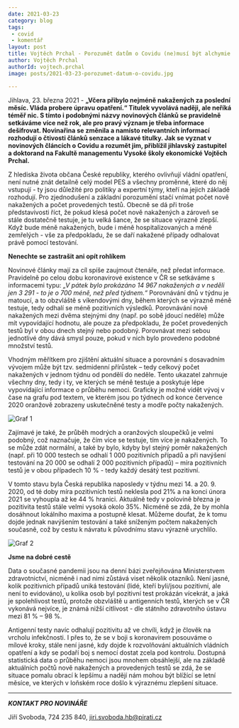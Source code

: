 ```yaml
---
date: 2021-03-23
category: blog
tags:
 - covid
 - komentář
layout: post
title: Vojtěch Prchal - Porozumět datům o Covidu (ne)musí být alchymie
author: Vojtěch Prchal
authorId: vojtech.prchal
image: posts/2021-03-23-porozumet-datum-o-covidu.jpg

---
```


Jihlava, 23. března 2021 - **„Včera přibylo nejméně nakažených za poslední měsíc. Vláda probere úpravu opatření.“ Titulek vyvolává naději, ale neříká téměř nic. S tímto i podobnými názvy novinových článků se pravidelně setkáváme více než rok, ale pro pravý význam je třeba informace dešifrovat. Novinařina se změnila a namísto relevantních informací rozhodují o čtivosti článků senzace a lákavé titulky. Jak se vyznat v novinových článcích o Covidu a rozumět jim, přiblížil jihlavský zastupitel a doktorand na Fakultě managementu Vysoké školy ekonomické Vojtěch Prchal.**

Z hlediska života občana České republiky, kterého ovlivňují vládní opatření, není nutné znát detailně celý model PES a všechny proměnné, které do něj vstupují - ty jsou důležité pro politiky a expertní týmy, kteří na jejich základě rozhodují. Pro zjednodušení a základní porozumění stačí vnímat počet nově nakažených a počet provedených testů. Obecně se dá při troše představivosti říct, že pokud klesá počet nově nakažených a zároveň se stále dostatečně testuje, je tu velká šance, že se situace výrazně zlepší. Když bude méně nakažených, bude i méně hospitalizovaných a méně zemřelých - vše za předpokladu, že se daří nakažené případy odhalovat právě pomocí testování.

**Nenechte se zastrašit ani opít rohlíkem**

Novinové články mají za cíl spíše zaujmout čtenáře, než předat informace. Pravidelně po celou dobu koronavirové existence v ČR se setkáváme s informacemi typu: *„V pátek bylo prokázáno 14 967 nakažených a v neděli jen 3 291 - to je o 700 méně, než před týdnem.“*  Porovnávání dnů v týdnu je matoucí, a to obzvláště s víkendovými dny, během kterých se výrazně méně testuje, tedy odhalí se méně pozitivních výsledků. Porovnávání nově nakažených mezi dvěma stejnými dny (např. po sobě jdoucí neděle) může mít vypovídající hodnotu, ale pouze za předpokladu, že počet provedených testů byl v obou dnech stejný nebo podobný. Porovnávat mezi sebou jednotlivé dny dává smysl pouze, pokud v nich bylo provedeno podobné množství testů.

Vhodným měřítkem pro zjištění aktuální situace a porovnání s dosavadním vývojem může být tzv. sedmidenní přírůstek – tedy celkový počet nakažených v jednom týdnu od pondělí do neděle. Tento ukazatel zahrnuje všechny dny, tedy i ty, ve kterých se méně testuje a poskytuje lépe vypovídající informace o průběhu nemoci. Graficky je možné vidět vývoj v čase na grafu pod textem, ve kterém jsou po týdnech od konce července 2020 oranžově zobrazeny uskutečněné testy a modře počty nakažených. 

![Graf 1](https://a.pirati.cz/vysocina/img/posts/2021-03-23-sedmidenni-pocet-testu-a-nakazenych.png)

Zajímavé je také, že průběh modrých a oranžových sloupečků je velmi podobný, což naznačuje, že čím více se testuje, tím více je nakažených. To se může zdát normální, a také by bylo, kdyby byl stejný poměr nakažených (např. při 10 000 testech se odhalí 1 000 pozitivních případů a při navýšení testování na 20 000 se odhalí 2 000 pozitivních případů) – míra pozitivních testů je v obou případech 10 % - tedy každý desátý test pozitivní. 

V tomto stavu byla Česká republika naposledy v týdnu mezi 14. a 20. 9. 2020, od té doby míra pozitivních testů neklesla pod 21% a na konci února 2021 se vyhoupla až ke 44 % hranici. Aktuálně tedy v polovině března je pozitivita testů stále velmi vysoká okolo 35%. Nicméně se zdá, že by mohla dosáhnout lokálního maxima a postupně klesat. Můžeme doufat, že k tomu dojde jednak navýšením testování a také sníženým počtem nakažených současně, což by cestu k návratu k původnímu stavu výrazně urychlilo.

![Graf 2](https://a.pirati.cz/vysocina/img/posts/2021-03-23-sedmidenni-pomer-pozitivnich-testu.png)

**Jsme na dobré cestě**

Data o současné pandemii jsou na denní bázi zveřejňována Ministerstvem zdravotnictví, nicméně i nad nimi zůstává viset několik otazníků. Není jasné, kolik pozitivních případů uniká testování (lidé, kteří byli/jsou pozitivní, ale není to evidováno), u kolika osob byl pozitivní test prokázán vícekrát, a jaká je spolehlivost testů, protože obzvláště u antigenních testů, kterých se v ČR vykonává nejvíce, je známá nižší citlivost - dle státního zdravotního ústavu mezi 81 % – 98 %. 

Antigenní testy navíc odhalují pozitivitu až ve chvíli, když je člověk na vrcholu infekčnosti. I přes to, že se v boji s koronavirem posouváme o mílové kroky, stále není jasné, kdy dojde k rozvolňování aktuálních vládních opatření a kdy se podaří boj s nemocí dostat zcela pod kontrolu. Dostupná statistická data o průběhu nemoci jsou mnohem obsáhlejší, ale na základě aktuálních počtů nově nakažených a provedených testů se zdá, že se situace pomalu obrací k lepšímu a nadějí nám mohou být blížící se letní měsíce, ve kterých v loňském roce došlo k výraznému zlepšení situace. 

---

***KONTAKT PRO NOVINÁŘE***

Jiří Svoboda, 724 235 840, <jiri.svoboda.hb@pirati.cz>
